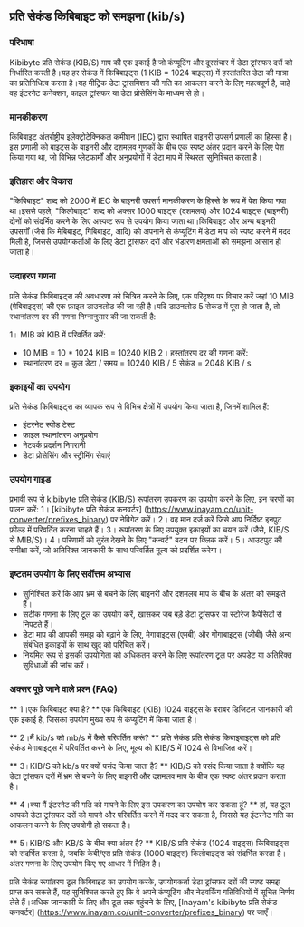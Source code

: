 ## प्रति सेकंड किबिबाइट को समझना (kib/s)

### परिभाषा
Kibibyte प्रति सेकंड (KIB/S) माप की एक इकाई है जो कंप्यूटिंग और दूरसंचार में डेटा ट्रांसफर दरों को निर्धारित करती है।यह हर सेकंड में किबिबाइट्स (1 KIB = 1024 बाइट्स) में हस्तांतरित डेटा की मात्रा का प्रतिनिधित्व करता है।यह मीट्रिक डेटा ट्रांसमिशन की गति का आकलन करने के लिए महत्वपूर्ण है, चाहे वह इंटरनेट कनेक्शन, फाइल ट्रांसफर या डेटा प्रोसेसिंग के माध्यम से हो।

### मानकीकरण
किबिबाइट अंतर्राष्ट्रीय इलेक्ट्रोटेक्निकल कमीशन (IEC) द्वारा स्थापित बाइनरी उपसर्ग प्रणाली का हिस्सा है।इस प्रणाली को बाइट्स के बाइनरी और दशमलव गुणकों के बीच एक स्पष्ट अंतर प्रदान करने के लिए पेश किया गया था, जो विभिन्न प्लेटफार्मों और अनुप्रयोगों में डेटा माप में स्थिरता सुनिश्चित करता है।

### इतिहास और विकास
"किबिबाइट" शब्द को 2000 में IEC के बाइनरी उपसर्ग मानकीकरण के हिस्से के रूप में पेश किया गया था।इससे पहले, "किलोबाइट" शब्द को अक्सर 1000 बाइट्स (दशमलव) और 1024 बाइट्स (बाइनरी) दोनों को संदर्भित करने के लिए अस्पष्ट रूप से उपयोग किया जाता था।किबिबाइट और अन्य बाइनरी उपसर्गों (जैसे कि मेबिबाइट, गिबिबाइट, आदि) को अपनाने से कंप्यूटिंग में डेटा माप को स्पष्ट करने में मदद मिली है, जिससे उपयोगकर्ताओं के लिए डेटा ट्रांसफर दरों और भंडारण क्षमताओं को समझना आसान हो जाता है।

### उदाहरण गणना
प्रति सेकंड किबिबाइट्स की अवधारणा को चित्रित करने के लिए, एक परिदृश्य पर विचार करें जहां 10 MIB (मेबिबाइट्स) की एक फ़ाइल डाउनलोड की जा रही है।यदि डाउनलोड 5 सेकंड में पूरा हो जाता है, तो स्थानांतरण दर की गणना निम्नानुसार की जा सकती है:

1। MIB को KIB में परिवर्तित करें:
- 10 MIB = 10 * 1024 KIB = 10240 KIB
2। हस्तांतरण दर की गणना करें:
- स्थानांतरण दर = कुल डेटा / समय = 10240 KIB / 5 सेकंड = 2048 KIB / s

### इकाइयों का उपयोग
प्रति सेकंड किबिबाइट्स का व्यापक रूप से विभिन्न क्षेत्रों में उपयोग किया जाता है, जिनमें शामिल हैं:
- इंटरनेट स्पीड टेस्ट
- फ़ाइल स्थानांतरण अनुप्रयोग
- नेटवर्क प्रदर्शन निगरानी
- डेटा प्रोसेसिंग और स्ट्रीमिंग सेवाएं

### उपयोग गाइड
प्रभावी रूप से kibibyte प्रति सेकंड (KIB/S) रूपांतरण उपकरण का उपयोग करने के लिए, इन चरणों का पालन करें:
1। [kibibyte प्रति सेकंड कनवर्टर] (https://www.inayam.co/unit-converter/prefixes_binary) पर नेविगेट करें।
2। वह मान दर्ज करें जिसे आप निर्दिष्ट इनपुट फ़ील्ड में परिवर्तित करना चाहते हैं।
3। रूपांतरण के लिए उपयुक्त इकाइयों का चयन करें (जैसे, KIB/S से MIB/S)।
4। परिणामों को तुरंत देखने के लिए "कन्वर्ट" बटन पर क्लिक करें।
5। आउटपुट की समीक्षा करें, जो अतिरिक्त जानकारी के साथ परिवर्तित मूल्य को प्रदर्शित करेगा।

### इष्टतम उपयोग के लिए सर्वोत्तम अभ्यास
- सुनिश्चित करें कि आप भ्रम से बचने के लिए बाइनरी और दशमलव माप के बीच के अंतर को समझते हैं।
- सटीक गणना के लिए टूल का उपयोग करें, खासकर जब बड़े डेटा ट्रांसफर या स्टोरेज कैपेसिटी से निपटते हैं।
- डेटा माप की आपकी समझ को बढ़ाने के लिए, मेगाबाइट्स (एमबी) और गीगाबाइट्स (जीबी) जैसे अन्य संबंधित इकाइयों के साथ खुद को परिचित करें।
- नियमित रूप से इसकी उपयोगिता को अधिकतम करने के लिए रूपांतरण टूल पर अपडेट या अतिरिक्त सुविधाओं की जांच करें।

### अक्सर पूछे जाने वाले प्रश्न (FAQ)

** 1।एक किबिबाइट क्या है? **
एक किबिबाइट (KIB) 1024 बाइट्स के बराबर डिजिटल जानकारी की एक इकाई है, जिसका उपयोग मुख्य रूप से कंप्यूटिंग में किया जाता है।

** 2।मैं kib/s को mb/s में कैसे परिवर्तित करूं? **
प्रति सेकंड प्रति सेकंड किबाइबाइट्स को प्रति सेकंड मेगाबाइट्स में परिवर्तित करने के लिए, मूल्य को KIB/S में 1024 से विभाजित करें।

** 3।KIB/S को kb/s पर क्यों पसंद किया जाता है? **
KIB/S को पसंद किया जाता है क्योंकि यह डेटा ट्रांसफर दरों में भ्रम से बचने के लिए बाइनरी और दशमलव माप के बीच एक स्पष्ट अंतर प्रदान करता है।

** 4।क्या मैं इंटरनेट की गति को मापने के लिए इस उपकरण का उपयोग कर सकता हूं? **
हां, यह टूल आपको डेटा ट्रांसफर दरों को मापने और परिवर्तित करने में मदद कर सकता है, जिससे यह इंटरनेट गति का आकलन करने के लिए उपयोगी हो सकता है।

** 5।KIB/S और KB/S के बीच क्या अंतर है? **
KIB/S प्रति सेकंड (1024 बाइट्स) किबिबाइट्स को संदर्भित करता है, जबकि केबी/एस प्रति सेकंड (1000 बाइट्स) किलोबाइट्स को संदर्भित करता है।अंतर गणना के लिए उपयोग किए गए आधार में निहित है।

प्रति सेकंड रूपांतरण टूल किबिबाइट का उपयोग करके, उपयोगकर्ता डेटा ट्रांसफर दरों की स्पष्ट समझ प्राप्त कर सकते हैं, यह सुनिश्चित करते हुए कि वे अपने कंप्यूटिंग और नेटवर्किंग गतिविधियों में सूचित निर्णय लेते हैं।अधिक जानकारी के लिए और टूल तक पहुंचने के लिए, [Inayam's kibibyte प्रति सेकंड कनवर्टर] (https://www.inayam.co/unit-converter/prefixes_binary) पर जाएँ।